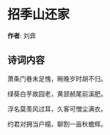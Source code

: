 # 招季山还家

**作者**: 刘弇

## 诗词内容

萧条门巷未足愧，晼晚岁时胡不归。

绿葵白芋故园老，黄颔赪尾前溪肥。

浮名莫羡风过耳，久客可憎尘满衣。

约君对拥当户榻，聊割一亩秋蟾辉。

